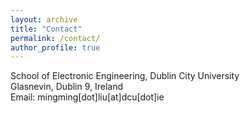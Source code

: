 ```yaml
---
layout: archive
title: "Contact"
permalink: /contact/
author_profile: true
---
```

School of Electronic Engineering, Dublin City University<br>
Glasnevin, Dublin 9, Ireland<br>
Email: mingming[dot]liu[at]dcu[dot]ie
